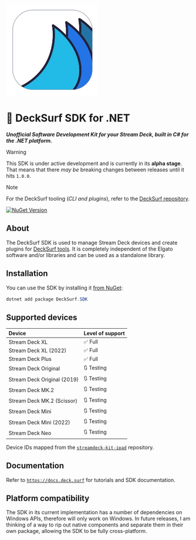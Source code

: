 ![DeckSurf SDK Icon](images/logo-small.webp)

# 🌊 DeckSurf SDK for .NET

_**Unofficial Software Development Kit for your Stream Deck, built in C# for the .NET platform.**_

>[!WARNING]
>This SDK is under active development and is currently in its **alpha stage**. That means that there _may be_ breaking changes between releases until it hits `1.0.0`.

>[!NOTE]
>For the DeckSurf tooling (_CLI and plugins_), refer to the [DeckSurf repository](https://github.com/dend/DeckSurf).

[![NuGet Version](https://img.shields.io/nuget/v/DeckSurf.SDK)](https://www.nuget.org/packages/DeckSurf.SDK)

## About

The DeckSurf SDK is used to manage Stream Deck devices and create plugins for [DeckSurf tools](https://github.com/dend/DeckSurf). It is completely independent of the Elgato software and/or libraries and can be used as a standalone library.

## Installation

You can use the SDK by installing it [from NuGet](https://www.nuget.org/packages/DeckSurf.SDK):

```powershell
dotnet add package DeckSurf.SDK
```

## Supported devices

| Device | Level of support |
|:----------------------------|:-----------|
| Stream Deck XL              | ✅ Full    |
| Stream Deck XL (2022)       | ✅ Full    |
| Stream Deck Plus            | ✅ Full    |
| Stream Deck Original        | 🔃 Testing |
| Stream Deck Original (2019) | 🔃 Testing |
| Stream Deck MK.2            | 🔃 Testing |
| Stream Deck MK.2 (Scissor)  | 🔃 Testing |
| Stream Deck Mini            | 🔃 Testing |
| Stream Deck Mini (2022)     | 🔃 Testing |
| Stream Deck Neo             | 🔃 Testing |

Device IDs mapped from the [`streamdeck-kit-ipad`](https://github.com/elgatosf/streamdeck-kit-ipad/blob/c53ef3eb17b8746f80af7224bafa770883e127c6/Sources/StreamDeckKit/Device/StreamDeckProductId.swift#L45) repository.

## Documentation

Refer to [`https://docs.deck.surf`](https://docs.deck.surf/) for tutorials and SDK documentation.

## Platform compatibility

The SDK in its current implementation has a number of dependencies on Windows APIs, therefore will only work on Windows. In future releases, I am thinking of a way to rip out native components and separate them in their own package, allowing the SDK to be fully cross-platform.
